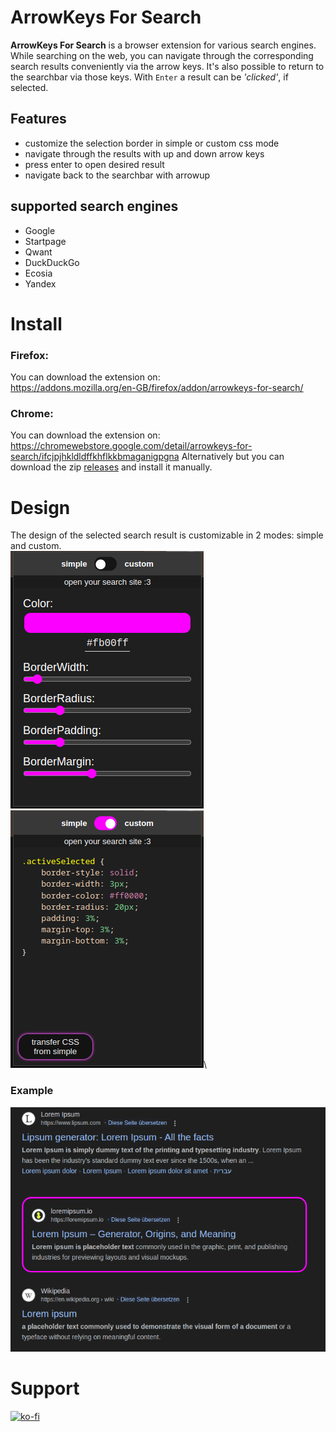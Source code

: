 # ArrowKeys For Search
**ArrowKeys For Search** is a browser extension for various search engines. \
While searching on the web, you can navigate through the corresponding search results conveniently via the arrow keys. It's also possible to return to the searchbar via those keys. With `Enter` a result can be *'clicked'*, if selected.

## Features
- customize the selection border in simple or custom css mode
- navigate through the results with up and down arrow keys
- press enter to open desired result
- navigate back to the searchbar with arrowup

## supported search engines
- Google
- Startpage
- Qwant
- DuckDuckGo
- Ecosia
- Yandex

# Install
### Firefox:
You can download the extension on:\
https://addons.mozilla.org/en-GB/firefox/addon/arrowkeys-for-search/

### Chrome:
You can download the extension on:\
https://chromewebstore.google.com/detail/arrowkeys-for-search/ifcjpjhkldldffkhflkkbmaganigpgna
Alternatively but you can download the zip [releases](https://github.com/jusnim/ArrowKeys-For-Search/releases) and install it manually.

# Design
The design of the selected search result is customizable in 2 modes: simple and custom.\
![](./img/settings_simple.png)
![](./img/settings_custom.png)\

### Example
![](./img/preview_example.png)

# Support
[![ko-fi](https://ko-fi.com/img/githubbutton_sm.svg)](https://ko-fi.com/Z8Z4Q2QF5)
